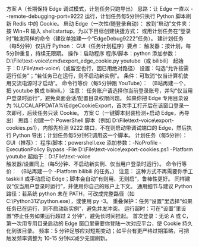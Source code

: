 方案 A（长期保持 Edge 调试模式，计划任务只跑导出）
思路：让 Edge 一直以 --remote-debugging-port=9222 运行，计划任务每5分钟只执行 Python 脚本刷新 Redis 中的 Cookie。
启动 Edge（一次性/随登录自动）：
放到“启动”文件夹：按 Win+R 输入 shell:startup，为以下目标创建快捷方式：
或用计划任务在“登录时”触发同样的命令（建议单独建一个“EdgeDebug9222”任务）。
建计划任务（每5分钟）仅执行 Python：
GUI（任务计划程序）要点：
触发器：按计划，每5分钟重复，持续无限期。
操作：启动程序
程序/脚本：python
添加参数：D:\File\text-voice\cmd\export_edge_cookie.py youtube（或 bilibili）
起始于：D:\File\text-voice\（或留空也行，因已用绝对路径）
设置：勾选“允许按需运行任务”；“若任务已在运行，则不启动新实例”。
条件：可取消“仅当计算机使用交流电源时才启动”。
命令行等价（每5分钟跑 YouTube）：
（B站再建一个，把 youtube 换成 bilibili。）
注意：
任务账户请选择你当前登录账号，并勾“仅当用户登录时运行”，避免桌面会话/配置目录权限问题。
如果你把 Edge 专用目录设为 %LOCALAPPDATA%\EdgeCookieExport，首次手工打开后在该窗口登录一次即可，后续任务只读 Cookie。
方案 C（一键脚本封装检测+启动 Edge，再导出）
思路：创建一个 PowerShell 脚本（例如 D:\File\text-voice\export-cookies.ps1），内部先检测 9222 端口，不在则启动带调试端口的 Edge，然后执行 Python 导出；计划任务每5分钟只调用这一个脚本。
计划任务（每5分钟）：
GUI（推荐）：
程序/脚本：powershell.exe
添加参数：-NoProfile -ExecutionPolicy Bypass -File D:\File\text-voice\export-cookies.ps1 -Platform youtube
起始于：D:\File\text-voice\
触发器/设置同上（每5分钟、不启动新实例、仅当用户登录时运行）。
命令行等价：
（B站再建一个 -Platform bilibili 的任务。）
注意：
这种方式不再需要你手工 taskkill 或手动启动 Edge；脚本会自动“有则用、无则启”，鲁棒性更好。
同样建议“仅当用户登录时运行”，并使用你自己的账户上下文。
通用细节与建议
Python 路径：若系统 python 未在 PATH，可改成完整路径（如 C:\Python312\python.exe），或使用 py -3。
重叠保护：任务“设置”里选择“如果任务已在运行，则不启动新实例”，避免并发冲突。
运行超时：可在“设置”里设置“停止任务如果运行超过 2 分钟”，避免长时间挂起。
首次登录：无论 A 或 C，第一次用专用目录启动的 Edge 窗口里需要你登陆一次对应平台，使 Cookie 持久化到该目录。
频率：5 分钟足够应对短期变动；如平台有更严格过期策略，可把触发频率调整为 10-15 分钟以减少无谓刷新。